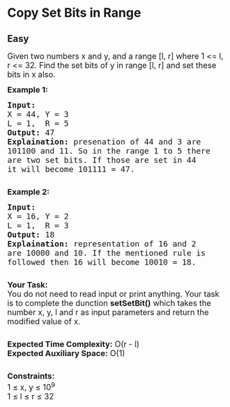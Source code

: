 # Copy Set Bits in Range
## Easy 
<div class="problems_problem_content__Xm_eO"><p><span style="font-size:18px">Given two numbers x and y, and a range [l, r] where 1 &lt;= l, r &lt;= 32. Find the&nbsp;set bits of y in range [l, r] and set these bits in x also. </span></p>

<p><strong><span style="font-size:18px">Example 1:</span></strong></p>

<pre><span style="font-size:18px"><strong>Input:</strong> 
X = 44, Y = 3 
L = 1,  R = 5
<strong>Output:</strong> 47
<strong>Explaination:</strong> presenation of 44 and 3 are 
101100 and 11. So in the range 1 to 5 there 
are two set bits. If those are set in 44 
it will become 101111 = 47.</span></pre>

<p><br>
<strong><span style="font-size:18px">Example 2:</span></strong></p>

<pre><span style="font-size:18px"><strong>Input:</strong> 
X = 16, Y = 2
L = 1,  R = 3
<strong>Output:</strong> 18
<strong>Explaination:</strong> representation of 16 and 2 
are 10000 and 10. If the mentioned rule is 
followed then 16 will become 10010 = 18.</span></pre>

<p><br>
<span style="font-size:18px"><strong>Your Task:</strong><br>
You do not need to read input or print anything. Your task is to complete the dunction <strong>setSetBit()</strong> which takes the number x, y, l and r as input parameters and return the modified value of x.</span></p>

<p><br>
<span style="font-size:18px"><strong>Expected Time Complexity:</strong> O(r - l)<br>
<strong>Expected Auxiliary Space:</strong> O(1)</span></p>

<p><br>
<span style="font-size:18px"><strong>Constraints:</strong><br>
1 ≤ x, y ≤ 10<sup>9</sup><br>
1 ≤ l ≤ r ≤ 32</span></p>
</div>